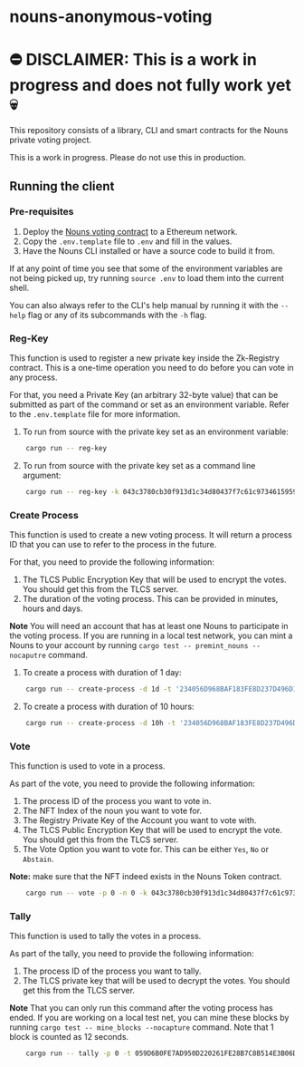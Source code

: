# nouns-anonymous-voting

# ⛔ DISCLAIMER: This is a work in progress and does not fully work yet 💀

This repository consists of a library, CLI and smart contracts for the Nouns private voting project.

This is a work in progress. Please do not use this in production.

## Running the client

### Pre-requisites

1. Deploy the [Nouns voting contract]() to a Ethereum network.
2. Copy the `.env.template` file to `.env` and fill in the values.
3. Have the Nouns CLI installed or have a source code to build it from.

If at any point of time you see that some of the environment variables are not being picked up, try
running `source .env` to load them into the current shell.

You can also always refer to the CLI's help manual by running it with the `--help` flag or any of its subcommands with
the `-h` flag.

### Reg-Key

This function is used to register a new private key inside the Zk-Registry contract. This is a one-time operation you
need to do before you can vote in any process.

For that, you need a Private Key (an arbitrary 32-byte value) that can be submitted as part of the command or set as an
environment variable. Refer to the `.env.template` file for more information.

1. To run from source with the private key set as an environment variable:

```bash
    cargo run -- reg-key
```

2. To run from source with the private key set as a command line argument:

```bash
    cargo run -- reg-key -k 043c3780cb30f913d1c34d80437f7c61c973461595986e899ee6a8171143db1d
```

### Create Process

This function is used to create a new voting process. It will return a process ID that you can use to refer to the
process in the future.

For that, you need to provide the following information:

1. The TLCS Public Encryption Key that will be used to encrypt the votes. You should get this from the TLCS server.
2. The duration of the voting process. This can be provided in minutes, hours and days.

**Note** You will need an account that has at least one Nouns to participate in the voting process. If you are running
in a local test network, you can mint a Nouns to your account by running `cargo test -- premint_nouns --nocaputre`
command.

1. To create a process with duration of 1 day:

```bash
    cargo run -- create-process -d 1d -t '234056D968BAF183FE8D237D496D1C04188220CD33E8F8D14DF9B84479736B20,2624393FAD9B71C04B3B14D8AC45202DBB4EAFF4C2D1350C9453FC08D18651FE'
```

2. To create a process with duration of 10 hours:

```bash
    cargo run -- create-process -d 10h -t '234056D968BAF183FE8D237D496D1C04188220CD33E8F8D14DF9B84479736B20,2624393FAD9B71C04B3B14D8AC45202DBB4EAFF4C2D1350C9453FC08D18651FE'
```

### Vote

This function is used to vote in a process.

As part of the vote, you need to provide the following information:

1. The process ID of the process you want to vote in.
2. The NFT Index of the noun you want to vote for.
3. The Registry Private Key of the Account you want to vote with.
4. The TLCS Public Encryption Key that will be used to encrypt the vote. You should get this from the TLCS server.
5. The Vote Option you want to vote for. This can be either `Yes`, `No` or `Abstain`.

**Note:** make sure that the NFT indeed exists in the Nouns Token contract.

```bash
    cargo run -- vote -p 0 -n 0 -k 043c3780cb30f913d1c34d80437f7c61c973461595986e899ee6a8171143db1d -v y -t '234056D968BAF183FE8D237D496D1C04188220CD33E8F8D14DF9B84479736B20,2624393FAD9B71C04B3B14D8AC45202DBB4EAFF4C2D1350C9453FC08D18651FE'
```

### Tally

This function is used to tally the votes in a process.

As part of the tally, you need to provide the following information:

1. The process ID of the process you want to tally.
2. The TLCS private key that will be used to decrypt the votes. You should get this from the TLCS server.

**Note** That you can only run this command after the voting process has ended. If you are working on a local test net,
you can mine these blocks by running `cargo test -- mine_blocks --nocapture` command. Note that 1 block is counted as 12
seconds.

```bash
    cargo run -- tally -p 0 -t 059D6B0FE7AD950D220261FE28B7C8B514E3B06D8EBC17179C469120A366B8C9
```



